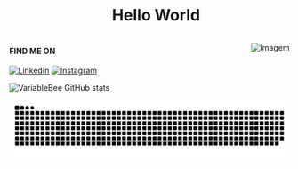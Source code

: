 <div id="user-content-toc">
  <ul align="center">
    <summary><h1 style="display: inline-block">Hello World</h1></summary>
</div>
    
<!-- GIF -->
<p align="left">
  <img align="right" src="https://i.pinimg.com/originals/96/c4/1d/96c41d290b7a0cd5d80ceebc3aaf9d15.gif" alt="Imagem">
</p>
    
#### FIND ME ON
[![LinkedIn](https://img.shields.io/badge/LinkedIn-0077B5?style=for-the-badge&logo=linkedin&logoColor=white)](https://www.linkedin.com/in/ana-laura-torres-loureiro-b85ba1298/)
[![Instagram](https://img.shields.io/badge/Instagram-E4405F?style=for-the-badge&logo=instagram&logoColor=white)](https://www.instagram.com/_lana.007_/)

<!-- GithubStats -->
![VariableBee GitHub stats](https://github-readme-stats.vercel.app/api?username=AnaTorresLoureiro&show_icons=true&theme=gotham)

![snake gif](https://github.com/AnaTorresLoureiro/AnaTorresLoureiro/blob/output/github-contribution-grid-snake.svg)
<!--
**AnaTorresLoureiro/AnaTorresLoureiro** is a ✨ _special_ ✨ repository because its `README.md` (this file) appears on your GitHub profile.

Here are some ideas to get you started:

- 🔭 I’m currently working on ...
- 🌱 I’m currently learning ...
- 👯 I’m looking to collaborate on ...
- 🤔 I’m looking for help with ...
- 💬 Ask me about ...
- 📫 How to reach me: ...
- 😄 Pronouns: ...
- ⚡ Fun fact: ...
-->
